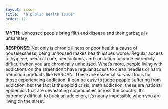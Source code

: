 ```yaml
---
layout: issue
title:  "a public health issue"
order: 12
---
```

<strong>MYTH</strong>: Unhoused people bring filth and disease and their garbage is unsanitary

<strong>RESPONSE</strong>: Not only is chronic illness or poor health a cause of houselessness, being unhoused makes health issues worse. Regular access to hygiene, medical care, medications, and sanitation become extremely difficult when you are chronically unhoused. What’s more, people living with addictions on the street don’t have regular access to clean needles or harm reduction products like NARCAN. These are essential survival tools for those experiencing addiction. It can be easy to judge people suffering from addiction, but the fact is the opioid crisis, meth addiction, these are national epidemics that are devastating communities across the country. It’s extremely difficult to buck an addiction, it’s nearly impossible when you are living on the street.